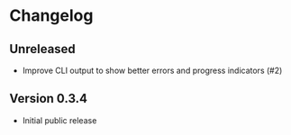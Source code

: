 # Changelog

## Unreleased

- Improve CLI output to show better errors and progress indicators (#2)

## Version 0.3.4

- Initial public release
